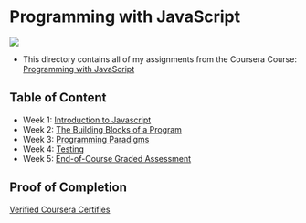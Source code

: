 # Programming with JavaScript

<img src="../logo.avif">

- This directory contains all of my assignments from the Coursera Course: [Programming with JavaScript](https://www.coursera.org/learn/programming-with-javascript?specialization=meta-front-end-developer)

## Table of Content

  * Week 1: [Introduction to Javascript](https://github.com/x39OME/Meta-Front-End-Developer-Professional-Certificate/tree/main/2%20-%20Programming%20with%20JavaScript/Week%201%20-%20Introduction%20to%20Javascript)
  * Week 2: [The Building Blocks of a Program](https://github.com/x39OME/Meta-Front-End-Developer-Professional-Certificate/tree/main/2%20-%20Programming%20with%20JavaScript/Week%202%20-%20The%20Building%20Blocks%20of%20a%20Program)
  * Week 3: [Programming Paradigms](https://github.com/x39OME/Meta-Front-End-Developer-Professional-Certificate/tree/main/2%20-%20Programming%20with%20JavaScript/Week%203%20-%20Programming%20Paradigms)
  * Week 4: [Testing](https://github.com/x39OME/Meta-Front-End-Developer-Professional-Certificate/tree/main/2%20-%20Programming%20with%20JavaScript/Week%204%20-%20Testing)
  * Week 5: [End-of-Course Graded Assessment](https://github.com/x39OME/Meta-Front-End-Developer-Professional-Certificate/tree/main/2%20-%20Programming%20with%20JavaScript/Week%205%20-%20End-of-Course%20Graded%20Assessment)

## Proof of Completion

<a href="https://www.coursera.org/account/accomplishments/verify/ZYY8B5WRWQRA"> Verified Coursera Certifies</a>
